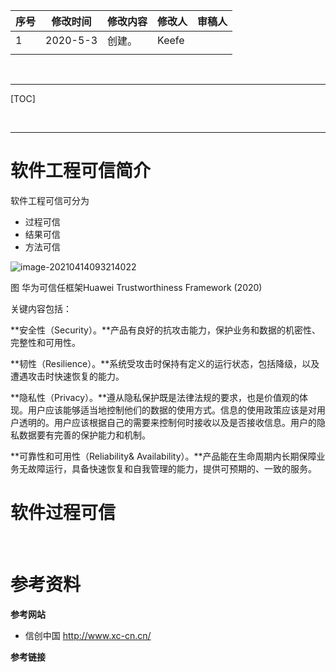 | 序号 | 修改时间 | 修改内容 | 修改人 | 审稿人 |
| ---- | -------- | -------- | ------ | ------ |
| 1    | 2020-5-3 | 创建。   | Keefe  |        |
|      |          |          |        |        |





<br>

---

[TOC]



<br>

---

#  软件工程可信简介

软件工程可信可分为

* 过程可信
* 结果可信
* 方法可信



![image-20210414093214022](../media/software_enginer/it_009.png)

图  华为可信任框架Huawei Trustworthiness Framework (2020)

关键内容包括：

**安全性（Security）。**产品有良好的抗攻击能力，保护业务和数据的机密性、完整性和可用性。

**韧性（Resilience）。**系统受攻击时保持有定义的运行状态，包括降级，以及遭遇攻击时快速恢复的能力。

**隐私性（Privacy）。**遵从隐私保护既是法律法规的要求，也是价值观的体现。用户应该能够适当地控制他们的数据的使用方式。信息的使用政策应该是对用户透明的。用户应该根据自己的需要来控制何时接收以及是否接收信息。用户的隐私数据要有完善的保护能力和机制。

**可靠性和可用性（Reliability& Availability）。**产品能在生命周期内长期保障业务无故障运行，具备快速恢复和自我管理的能力，提供可预期的、一致的服务。





# 软件过程可信





<br>

# 参考资料

**参考网站**

* 信创中国 http://www.xc-cn.cn/



**参考链接**

[1]:   https://zhuanlan.zhihu.com/p/259300901?utm_source=wechat_session  "知乎-什么是信创？"
[2]:   https://www.sohu.com/a/286402333_258858  "任正非致员工信公布：全面提升软件工程能力和实践 "

